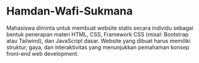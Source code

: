 # Hamdan-Wafi-Sukmana
Mahasiswa diminta untuk membuat website statis secara individu sebagai bentuk penerapan materi HTML, CSS, Framework CSS (misal: Bootstrap atau Tailwind), dan JavaScript dasar. Website yang dibuat harus memiliki struktur, gaya, dan interaktivitas yang menunjukkan pemahaman konsep front-end web development. 
